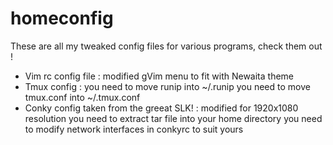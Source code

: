 # homeconfig
These are all my tweaked config files for various programs, check them out !

- Vim rc config file :
				modified gVim menu to fit with Newaita theme
- Tmux config :
				you need to move runip into ~/.runip
				you need to move tmux.conf into ~/.tmux.conf
- Conky config taken from the greeat SLK! :
				modified for 1920x1080 resolution
				you need to extract tar file into your home directory
				you need to modify network interfaces in conkyrc to suit yours
